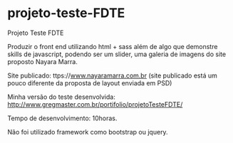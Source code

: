# projeto-teste-FDTE
Projeto Teste FDTE

Produzir o front end utilizando html + sass além de algo que demonstre skills de javascript, podendo ser um slider, uma galeria de imagens do site proposto Nayara Marra.

Site publicado: ttps://www.nayaramarra.com.br (site publicado está um pouco diferente da proposta de layout enviada em PSD)

Minha versão do teste desenvolvida: http://www.gregmaster.com.br/portifolio/projetoTesteFDTE/

Tempo de desenvolvimento: 10horas.

Não foi utilizado framework como bootstrap ou jquery.

